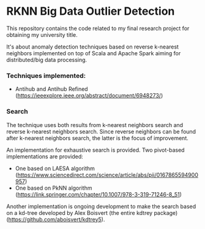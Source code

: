 # RKNN Big Data Outlier Detection

This repository contains the code related to my final research project for obtaining my university title.

It's about anomaly detection techniques based on reverse k-nearest neighbors implemented on top of Scala and Apache Spark aiming for distributed/big data processing.

### Techniques implemented:
- Antihub and Antihub Refined (https://ieeexplore.ieee.org/abstract/document/6948273/)

### Search
The technique uses both results from k-nearest neighbors search and reverse k-nearest neighbors search. Since reverse neighbors can be found after k-nearest neighbors search, the latter is the focus of improvement.

An implementation for exhaustive search is provided.
Two pivot-based implementations are provided:
- One based on LAESA algorithm (https://www.sciencedirect.com/science/article/abs/pii/0167865594900957)
- One based on PkNN algorithm (https://link.springer.com/chapter/10.1007/978-3-319-71246-8_51)


Another implementation is ongoing development to make the search based on a kd-tree developed by Alex Boisvert (the entire kdtrey package)(https://github.com/aboisvert/kdtrey5).
